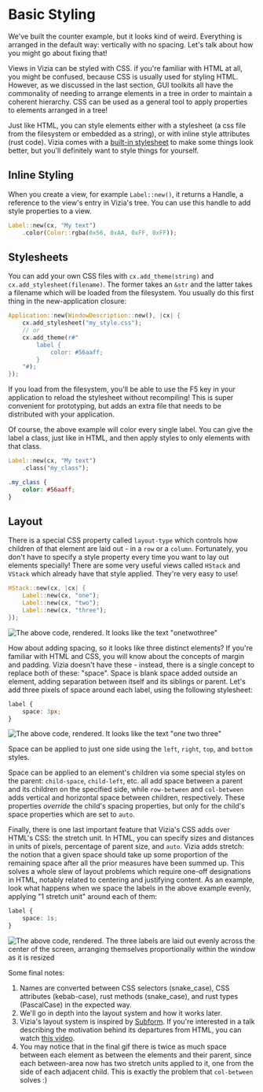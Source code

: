 # Basic Styling

We've built the counter example, but it looks kind of weird.
Everything is arranged in the default way: vertically with no spacing.
Let's talk about how you might go about fixing that!

Views in Vizia can be styled with CSS.
if you're familiar with HTML at all, you might be confused, because CSS is usually used for styling HTML.
However, as we discussed in the last section, GUI toolkits all have the commonality of needing to arrange elements in a tree in order to maintain a coherent hierarchy.
CSS can be used as a general tool to apply properties to elements arranged in a tree!

Just like HTML, you can style elements either with a stylesheet (a css file from the filesystem or embedded as a string), or with inline style attributes (rust code).
Vizia comes with a [built-in stylesheet](https://github.com/vizia/vizia/blob/main/core/src/default_theme.css) to make some things look better, but you'll definitely want to style things for yourself.

## Inline Styling

When you create a view, for example `Label::new()`, it returns a Handle, a reference to the view's entry in Vizia's tree.
You can use this handle to add style properties to a view.

```rust
Label::new(cx, "My text")
	.color(Color::rgba(0x56, 0xAA, 0xFF, 0xFF));
```

## Stylesheets

You can add your own CSS files with `cx.add_theme(string)` and `cx.add_stylesheet(filename)`.
The former takes an `&str` and the latter takes a filename which will be loaded from the filesystem.
You usually do this first thing in the new-application closure:

```rust
Application::new(WindowDescription::new(), |cx| {
	cx.add_stylesheet("my_style.css");
	// or
	cx.add_theme(r#"
		label {
			color: #56aaff;
		}
	"#);
});
```

If you load from the filesystem, you'll be able to use the F5 key in your application to reload the stylesheet without recompiling!
This is super convenient for prototyping, but adds an extra file that needs to be distributed with your application.

Of course, the above example will color every single label.
You can give the label a class, just like in HTML, and then apply styles to only elements with that class.

```rust
Label::new(cx, "My text")
	.class("my_class");
```

```css
.my_class {
	color: #56aaff;
}
```

## Layout

There is a special CSS property called `layout-type` which controls how children of that element are laid out - in a `row` or a `column`.
Fortunately, you don't have to specify a style property every time you want to lay out elements specially!
There are some very useful views called `HStack` and `VStack` which already have that style applied.
They're very easy to use!

```rust
HStack::new(cx, |cx| {
	Label::new(cx, "one");
	Label::new(cx, "two");
	Label::new(cx, "three");
});
```

![The above code, rendered. It looks like the text "onetwothree"](/imgs/docs_img/hstack-1.png)

How about adding spacing, so it looks like three distinct elements?
If you're familiar with HTML and CSS, you will know about the concepts of margin and padding.
Vizia doesn't have these - instead, there is a single concept to replace both of these: "space".
Space is blank space added outside an element, adding separation between itself and its siblings or parent.
Let's add three pixels of space around each label, using the following stylesheet:

```css
label {
	space: 3px;
}
```

![The above code, rendered. It looks like the text "one two three"](/imgs/docs_img/hstack-2.png)

Space can be applied to just one side using the `left`, `right`, `top`, and `bottom` styles.

Space can be applied to an element's children via some special styles on the parent: `child-space`, `child-left`, etc. all add space between a parent and its children on the specified side, while `row-between` and `col-between` adds vertical and horizontal space between children, respectively.
These properties _override_ the child's spacing properties, but only for the child's space properties which are set to `auto`.

Finally, there is one last important feature that Vizia's CSS adds over HTML's CSS: the stretch unit.
In HTML, you can specify sizes and distances in units of pixels, percentage of parent size, and `auto`.
Vizia adds stretch: the notion that a given space should take up some proportion of the remaining space after all the prior measures have been summed up.
This solves a whole slew of layout problems which require one-off designations in HTML, notably related to centering and justifying content.
As an example, look what happens when we space the labels in the above example evenly, applying "1 stretch unit" around each of them:

```css
label {
	space: 1s;
}
```

![The above code, rendered. The three labels are laid out evenly across the center of the screen, arranging themselves proportionally within the window as it is resized](/imgs/docs_img/hstack-3.gif)

Some final notes:

1. Names are converted between CSS selectors (snake_case), CSS attributes (kebab-case), rust methods (snake_case), and rust types (PascalCase) in the expected way.
2. We'll go in depth into the layout system and how it works later.
3. Vizia's layout system is inspired by [Subform](https://subformapp.com/). If you're interested in a talk describing the motivation behind its departures from HTML, you can watch [this video](https://www.deconstructconf.com/2017/kevin-lynagh-choosing-features).
4. You may notice that in the final gif there is twice as much space between each element as between the elements and their parent, since each between-area now has two stretch units applied to it, one from the side of each adjacent child. This is exactly the problem that `col-between` solves :)
